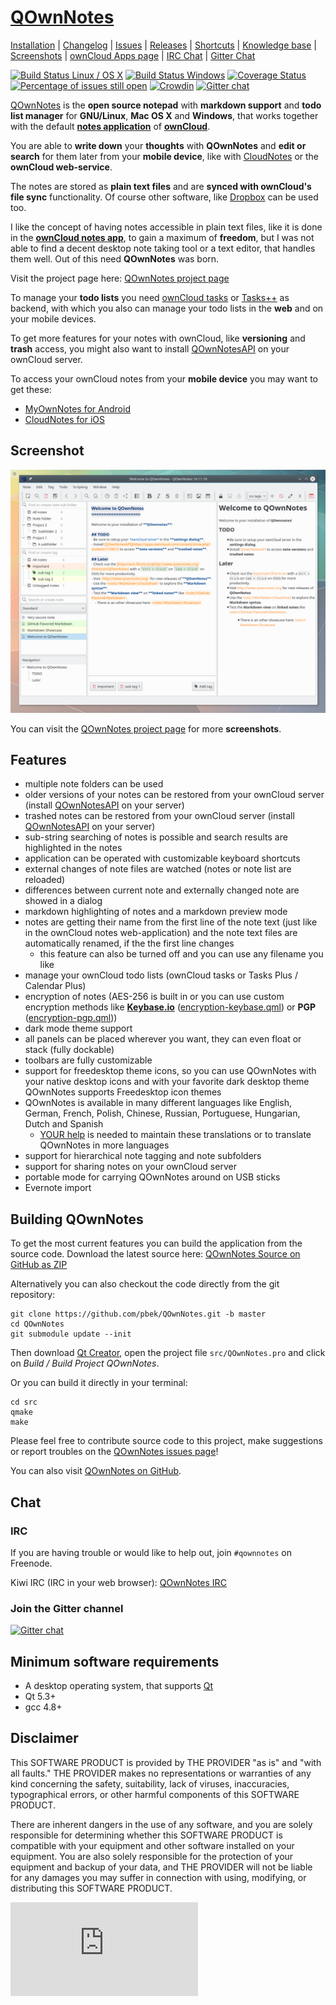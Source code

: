 # [QOwnNotes](http://www.qownnotes.org "QOwnNotes Offical Site") 

[Installation](http://www.qownnotes.org/installation) | 
[Changelog](https://github.com/pbek/QOwnNotes/blob/develop/CHANGELOG.md) | 
[Issues](https://github.com/pbek/QOwnNotes/issues) | 
[Releases](https://github.com/pbek/QOwnNotes/releases) |
[Shortcuts](https://github.com/pbek/QOwnNotes/blob/develop/SHORTCUTS.md) |
[Knowledge base](http://www.qownnotes.org/Knowledge-base) |
[Screenshots](http://www.qownnotes.org) |
[ownCloud Apps page](https://apps.owncloud.com/content/show.php?content=168497) |
[IRC Chat](https://kiwiirc.com/client/irc.freenode.net/#qownnotes) |
[Gitter Chat](https://gitter.im/qownnotes/qownnotes)

[![Build Status Linux / OS X](https://travis-ci.org/pbek/QOwnNotes.svg?branch=develop)](https://travis-ci.org/pbek/QOwnNotes)
[![Build Status Windows](https://ci.appveyor.com/api/projects/status/github/pbek/QOwnNotes)](https://ci.appveyor.com/project/pbek/qownnotes)
[![Coverage Status](https://coveralls.io/repos/pbek/QOwnNotes/badge.svg?branch=develop&service=github)](https://coveralls.io/github/pbek/QOwnNotes?branch=develop)
[![Percentage of issues still open](http://isitmaintained.com/badge/open/pbek/QOwnNotes.svg)](http://isitmaintained.com/project/pbek/QOwnNotes "Percentage of issues still open")
[![Crowdin](https://d322cqt584bo4o.cloudfront.net/qownnotes/localized.svg)](https://crowdin.com/project/qownnotes)
[![Gitter chat](https://badges.gitter.im/gitterHQ/gitter.png)](https://gitter.im/qownnotes/qownnotes)

[QOwnNotes](http://www.qownnotes.org) is the **open source notepad** with **markdown support** and **todo list manager** for **GNU/Linux**, **Mac OS X** and **Windows**, that works together with the default [**notes application**](https://github.com/owncloud/notes) of [**ownCloud**](http://owncloud.org/).

You are able to **write down** your **thoughts** with **QOwnNotes** and **edit or search** for them later from your **mobile device**, like with [CloudNotes](http://peterandlinda.com/cloudnotes/) or the **ownCloud web-service**.

The notes are stored as **plain text files** and are **synced with ownCloud's file sync** functionality. Of course other software, like [Dropbox](https://www.dropbox.com) can be used too.

I like the concept of having notes accessible in plain text files, like it is done in the [**ownCloud notes app**](https://github.com/owncloud/notes), to gain a maximum of **freedom**, but I was not able to find a decent desktop note taking tool or a text editor, that handles them well. Out of this need **QOwnNotes** was born.

Visit the project page here: [QOwnNotes project page](http://www.qownnotes.org)

To manage your **todo lists** you need [ownCloud tasks](https://apps.owncloud.com/content/show.php/Tasks?content=164356) or [Tasks++](https://apps.owncloud.com/content/show.php/Tasks+Plus?content=170561) as backend, with which you also can manage your todo lists in the **web** and on your mobile devices.

To get more features for your notes with ownCloud, like **versioning** and **trash** access, you might also want to install [QOwnNotesAPI](https://github.com/pbek/qownnotesapi) on your ownCloud server.

To access your ownCloud notes from your **mobile device** you may want to get these:
- [MyOwnNotes for Android](https://f-droid.org/app/org.aykit.MyOwnNotes)
- [CloudNotes for iOS](https://itunes.apple.com/de/app/cloudnotes-owncloud-notes/id813973264?mt=8)

## Screenshot
![Screenhot](screenshots/screenshot.png)

You can visit the [QOwnNotes project page](http://www.qownnotes.org) for more **screenshots**.

## Features
- multiple note folders can be used
- older versions of your notes can be restored from your ownCloud server (install [QOwnNotesAPI](https://github.com/pbek/qownnotesapi) on your server)
- trashed notes can be restored from your ownCloud server (install [QOwnNotesAPI](https://github.com/pbek/qownnotesapi) on your server)
- sub-string searching of notes is possible and search results are highlighted in the notes
- application can be operated with customizable keyboard shortcuts
- external changes of note files are watched (notes or note list are reloaded)
- differences between current note and externally changed note are showed in a dialog
- markdown highlighting of notes and a markdown preview mode
- notes are getting their name from the first line of the note text (just like in the ownCloud notes web-application) and the note text files are automatically renamed, if the the first line changes
    - this feature can also be turned off and you can use any filename you like
- manage your ownCloud todo lists (ownCloud tasks or Tasks Plus / Calendar Plus)
- encryption of notes (AES-256 is built in or you can use custom encryption methods like
  **[Keybase.io](https://keybase.io)** ([encryption-keybase.qml](https://github.com/pbek/QOwnNotes/blob/develop/doc/scripting/encryption-keybase.qml)) or
  **PGP** ([encryption-pgp.qml](https://github.com/pbek/QOwnNotes/blob/develop/doc/scripting/encryption-pgp.qml)))
- dark mode theme support
- all panels can be placed wherever you want, they can even float or stack (fully dockable)
- toolbars are fully customizable
- support for freedesktop theme icons, so you can use QOwnNotes with your 
  native desktop icons and with your favorite dark desktop theme
  QOwnNotes supports Freedesktop icon themes
- QOwnNotes is available in many different languages like English, German, 
  French, Polish, Chinese, Russian, Portuguese, Hungarian, Dutch and Spanish
    - [YOUR help](http://www.qownnotes.org/Knowledge-base/How-can-I-help-to-translate-QOwnNotes)
      is needed to maintain these translations or to translate QOwnNotes 
      in more languages
- support for hierarchical note tagging and note subfolders
- support for sharing notes on your ownCloud server
- portable mode for carrying QOwnNotes around on USB sticks
- Evernote import

## Building QOwnNotes
To get the most current features you can build the application from the source code. Download the latest source here: [QOwnNotes Source on GitHub as ZIP](https://github.com/pbek/QOwnNotes/archive/develop.zip)

Alternatively you can also checkout the code directly from the git repository:

```shell
git clone https://github.com/pbek/QOwnNotes.git -b master
cd QOwnNotes
git submodule update --init
```

Then download [Qt Creator](http://www.qt.io/download-open-source), open the project file `src/QOwnNotes.pro` and click on *Build / Build Project QOwnNotes*.

Or you can build it directly in your terminal:

```shell
cd src
qmake
make
```

Please feel free to contribute source code to this project, make suggestions or report troubles on the [QOwnNotes issues page](https://github.com/pbek/QOwnNotes/issues)!

You can also visit [QOwnNotes on GitHub](https://github.com/pbek/QOwnNotes).

## Chat

### IRC

If you are having trouble or would like to help out, join `#qownnotes` on Freenode.

Kiwi IRC (IRC in your web browser): [QOwnNotes IRC](https://kiwiirc.com/client/irc.freenode.net/#qownnotes)

### Join the Gitter channel

[![Gitter chat](https://badges.gitter.im/gitterHQ/gitter.png)](https://gitter.im/qownnotes/qownnotes)

## Minimum software requirements

- A desktop operating system, that supports [Qt](http://www.qt.io/)
- Qt 5.3+
- gcc 4.8+

## Disclaimer

This SOFTWARE PRODUCT is provided by THE PROVIDER "as is" and "with all faults." THE PROVIDER makes no representations or warranties of any kind concerning the safety, suitability, lack of viruses, inaccuracies, typographical errors, or other harmful components of this SOFTWARE PRODUCT. 

There are inherent dangers in the use of any software, and you are solely responsible for determining whether this SOFTWARE PRODUCT is compatible with your equipment and other software installed on your equipment. You are also solely responsible for the protection of your equipment and backup of your data, and THE PROVIDER will not be liable for any damages you may suffer in connection with using, modifying, or distributing this SOFTWARE PRODUCT.

[![Piwik Stats](https://p.bekerle.com/piwik.php?idsite=3&rec=1)](http://www.qownnotes.org)
